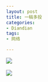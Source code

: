 ```yaml
---
layout: post
title: 一稿多投
categories:
- Diandian
tags:
- 网络

---
```

<img src="http://m2.img.srcdd.com/farm4/d/2012/0627/10/A43346AE10B8D927B3A68D73CD852CD2_B500_900_500_138.PNG" />
<br />
<br />
<img src="http://m1.img.srcdd.com/farm4/d/2012/0627/10/9A7F64CB84452579FA19491C0DE862B3_B500_900_500_266.PNG" />
